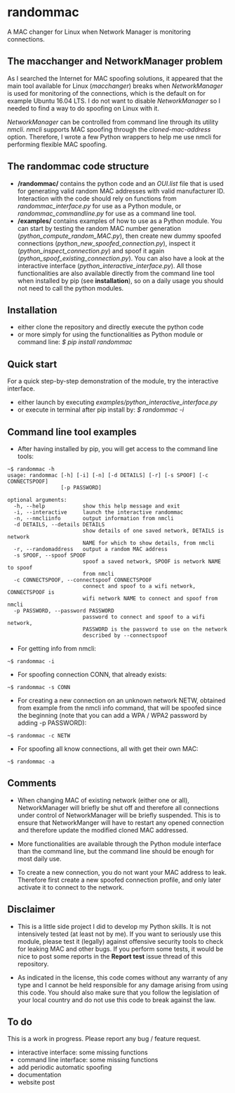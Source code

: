 # randommac

A MAC changer for Linux when Network Manager is monitoring connections.

## The macchanger and NetworkManager problem

As I searched the Internet for MAC spoofing solutions, it appeared that the main tool available for Linux (*macchanger*) breaks when *NetworkManager* is used for monitoring of the connections, which is the default on for example Ubuntu 16.04 LTS. I do not want to disable *NetworkManager* so I needed to find a way to do spoofing on Linux with it.

*NetworkManager* can be controlled from command line through its utility *nmcli*. *nmcli* supports MAC spoofing through the *cloned-mac-address* option. Therefore, I wrote a few Python wrappers to help me use nmcli for performing flexible MAC spoofing.

## The randommac code structure

- **/randommac/** contains the python code and an *OUI.list* file that is used for generating valid random MAC addresses with valid manufacturer ID. Interaction with the code should rely on functions from *randommac_interface.py* for use as a Python module, or *randommac_commandline.py* for use as a command line tool.
- **/examples/** contains examples of how to use as a Python module. You can start by testing the random MAC number generation (*python_compute_random_MAC.py*), then create new dummy spoofed connections (*python_new_spoofed_connection.py*), inspect it (*python_inspect_connection.py*) and spoof it again (*python_spoof_existing_connection.py*). You can also have a look at the interactive interface (*python_interactive_interface.py*). All those functionalities are also available directly from the command line tool when installed by pip (see **installation**), so on a daily usage you should not need to call the python modules.

## Installation

- either clone the repository and directly execute the python code
- or more simply for using the functionalities as Python module or command line: *$ pip install randommac*

## Quick start

For a quick step-by-step demonstration of the module, try the interactive interface.
- either launch by executing *examples/python_interactive_interface.py*
- or execute in terminal after pip install by: *$ randommac -i*

## Command line tool examples

- After having installed by pip, you will get access to the command line tools:

```
~$ randommac -h
usage: randommac [-h] [-i] [-n] [-d DETAILS] [-r] [-s SPOOF] [-c CONNECTSPOOF]
                 [-p PASSWORD]

optional arguments:
  -h, --help            show this help message and exit
  -i, --interactive     launch the interactive randommac
  -n, --nmcliinfo       output information from nmcli
  -d DETAILS, --details DETAILS
                        show details of one saved network, DETAILS is network
                        NAME for which to show details, from nmcli
  -r, --randomaddress   output a random MAC address
  -s SPOOF, --spoof SPOOF
                        spoof a saved network, SPOOF is network NAME to spoof
                        from nmcli
  -c CONNECTSPOOF, --connectspoof CONNECTSPOOF
                        connect and spoof to a wifi network, CONNECTSPOOF is
                        wifi network NAME to connect and spoof from nmcli
  -p PASSWORD, --password PASSWORD
                        password to connect and spoof to a wifi network,
                        PASSWORD is the password to use on the network
                        described by --connectspoof
```

- For getting info from nmcli:

`
~$ randommac -i
`

- For spoofing connection CONN, that already exists:

`
~$ randommac -s CONN
`

- For creating a new connection on an unknown network NETW, obtained from example from the nmcli info command, that will be spoofed since the beginning (note that you can add a WPA / WPA2 password by adding -p PASSWORD):

`
~$ randommac -c NETW
`

- For spoofing all know connections, all with get their own MAC:

`
~$ randommac -a
`

## Comments

- When changing MAC of existing network (either one or all), NetworkManager will briefly be shut off and therefore all connections under control of NetworkManager will be briefly suspended. This is to ensure that NetworkManger will have to restart any opened connection and therefore update the modified cloned MAC addressed.

- More functionalities are available through the Python module interface than the command line, but the command line should be enough for most daily use.

- To create a new connection, you do not want your MAC address to leak. Therefore first create a new spoofed connection profile, and only later activate it to connect to the network.

## Disclaimer

- This is a little side project I did to develop my Python skills. It is not intensively tested (at least not by me). If you want to seriously use this module, please test it (legally) against offensive security tools to check for leaking MAC and other bugs. If you perform some tests, it would be nice to post some reports in the **Report test** issue thread of this repository.

- As indicated in the license, this code comes without any warranty of any type and I cannot be held responsible for any damage arising from using this code. You should also make sure that you follow the legislation of your local country and do not use this code to break against the law.

## To do

This is a work in progress. Please report any bug / feature request.

- interactive interface: some missing functions
- command line interface: some missing functions
- add periodic automatic spoofing
- documentation
- website post
